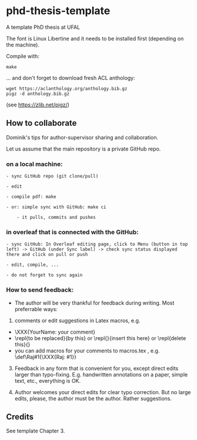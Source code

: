 # phd-thesis-template
A template PhD thesis at UFAL

The font is Linux Libertine and it needs to be installed first (depending on the machine).

Compile with:

```
make
```
... and don't forget to download fresh ACL anthology:

```
wget https://aclanthology.org/anthology.bib.gz
pigz -d anthology.bib.gz
```

(see https://zlib.net/pigz/)


## How to collaborate

Dominik's tips for author-supervisor sharing and collaboration.

Let us assume that the main repository is a private GitHub repo.


### on a local machine:

	- sync GitHub repo (git clone/pull)

	- edit 

	- compile pdf: make

	- or: simple sync with GitHub: make ci

		- it pulls, commits and pushes 


### in overleaf that is connected with the GitHub:

	- sync GitHub: In Overleaf editing page, click to Menu (button in top left) -> GitHub (under Sync label) -> check sync status displayed there and click on pull or push

	- edit, compile, ...

	- do not forget to sync again




### How to send feedback:

- The author will be very thankful for feedback during writing. Most preferrable ways:

1) comments or edit suggestions in Latex macros, e.g.
 - \XXX{YourName: your comment}
 - \repl{to be replaced}{by this}    or   \repl{}{insert this here}   or   \repl{delete this}{}
 - you can add macros for your comments to macros.tex , e.g. \def\Raj#1{\XXX{Raj: #1}}

3) Feedback in any form that is convenient for you, except direct edits larger than typo-fixing. E.g. handwritten annotations on a paper, simple text, etc., everything is OK.

4) Author welcomes your direct edits for clear typo correction. But no large edits, please, the author must be the author. Rather suggestions.

## Credits

See template Chapter 3.
